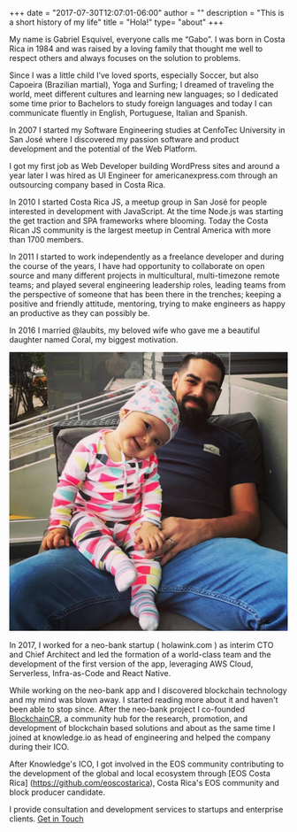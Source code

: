 +++
date = "2017-07-30T12:07:01-06:00"
author = ""
description = "This is a short history of my life"
title = "Hola!"
type= "about"
+++

My name is Gabriel Esquivel, everyone calls me “Gabo”. I was born in Costa Rica in 1984 and was raised by a loving family that thought me well to respect others and always focuses on the solution to problems.

Since I was a little child I’ve loved sports, especially Soccer, but also Capoeira (Brazilian martial), Yoga and Surfing; I dreamed of traveling the world, meet different cultures and learning new languages; so I dedicated some time prior to Bachelors to study foreign languages and today I can communicate fluently in English, Portuguese, Italian and Spanish.

In 2007 I started my Software Engineering studies at CenfoTec University in San José where I discovered my passion software and product development and the potential of the Web Platform.

I got my first job as Web Developer building WordPress sites and around a year later I was hired as UI Engineer for americanexpress.com through an outsourcing company based in Costa Rica.

In 2010 I started Costa Rica JS, a meetup group in San José for people interested in development with JavaScript. At the time Node.js was starting the get traction and SPA frameworks where blooming. Today the Costa Rican JS community is the largest meetup in Central America with more than 1700 members.

<!-- <div class="center-align-wrapper">
	<img alt="Capoeira" src="/img/bio/gaboesquivel-fullstackday.jpg"/>
</div> -->

In 2011 I started to work independently as a freelance developer and during the course of the years, I have had opportunity to collaborate on open source and many different projects in multicultural, multi-timezone remote teams; and played several engineering leadership roles, leading teams from the perspective of someone that has been there in the trenches; keeping a positive and friendly attitude, mentoring, trying to make engineers as happy an productive as they can possibly be.

In 2016 I married @laubits, my beloved wife who gave me a beautiful daughter named Coral, my biggest motivation.

<div class="center-align-wrapper">
	<img alt="Capoeira" src="/img/bio/gaboesquivel-coral.jpg"/>
</div>

In 2017, I worked for a neo-bank startup ( holawink.com ) as interim CTO and Chief Architect and led the formation of a world-class team and the development of the first version of the app, leveraging AWS Cloud, Serverless, Infra-as-Code and React Native.

While working on the neo-bank app and I discovered blockchain technology and my mind was blown away. I started reading more about it and haven't been able to stop since. After the neo-bank project I co-founded <a href="https://blockchaincr.com" target="_blank">BlockchainCR</a>, a community hub for the research, promotion, and development of blockchain based solutions and about as the same time I joined at knowledge.io as head of engineering and helped the company during their ICO.

After Knowledge's ICO, I got involved in the EOS community contributing to the development of the global and local ecosystem through [EOS Costa Rica] (https://github.com/eoscostarica), Costa Rica's EOS community and block producer candidate.

I provide consultation and development services to startups and enterprise clients. [Get in Touch](/contact)
